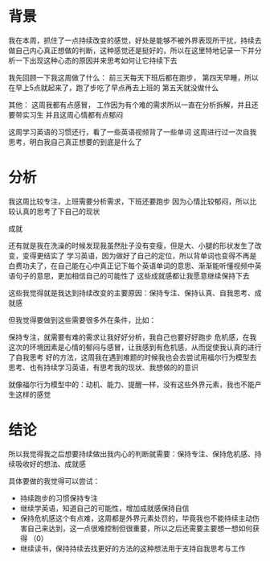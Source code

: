 # 背景
我在本周，抓住了一点持续改变的感觉，好处是能够不被外界表现所干扰，持续去做自己内心真正想做的判断，这种感觉还是挺好的，所以在这里特地记录一下并分析一下出现这种心态的原因并来思考如何让它持续下去

我先回顾一下我这周做了什么：
前三天每天下班后都在跑步，
第四天早睡，所以在早上5点就起来了，跑了步吃了早点再去上班的
第五天就没做什么

其他：
这周我都有点感冒，
工作因为有个难的需求所以一直在分析拆解，并且还要带实习生
并且这周心情都有点郁闷

这周学习英语的习惯还行，看了一些英语视频背了一些单词
这周进行过一次自我思考，明白我自己真正想要的到底是什么了

# 分析
我这周比较专注，上班需要分析需求，下班还要跑步
因为心情比较郁闷，所以比较认真的思考了下自己的现状

成就

还有就是我在洗澡的时候发现我虽然肚子没有变瘦，但是大、小腿的形状发生了改变，变得更结实了
学习英语，因为做好了自己的定位，所以背单词也变得不再是白费功夫了，在自己能在心中真正记下每个英语单词的意思、渐渐能听懂视频中英语句子的意思，更加相信自己的可能性了
这些成就感都让我愿意继续保持下去

这些我觉得就是我达到持续改变的主要原因：保持专注、保持认真、自我思考、成就感

但我觉得要做到这些需要很多外在条件，比如：

保持专注，就需要有难的需求让我好好分析，我自己也要好好跑步
危机感，在我这次的环境因素是心情的郁闷与感冒，让我感到有危机感，从而促使我认真的进行了自我思考
好的方法，这周我在遇到难题的时候我也会去尝试用福尔行为模型去思考、也有持续学习英语，有思考我的现状、我想做的的意识

就像福尔行为模型中的：动机、能力、提醒一样，没有这些外界元素，我也不能产生这样的感觉

# 结论
所以我觉得我之后想要持续做出我内心的判断就需要：保持专注、保持危机感、持续吸收好的想法、成就感

具体要做的我觉得可以尝试：

- 持续跑步的习惯保持专注 
- 继续学英语，知道自己的可能性，增加成就感保持自信 
- 保持危机感这个有点难，这周都是外界元素处罚的，毕竟我也不能持续主动伤害自己来达到，这一点很难控制但很重要，所以之后还需要主要想一想如何获得 （0）
- 继续读书，保持持续去找更好的方法的这种想法用于支持自我思考与工作
